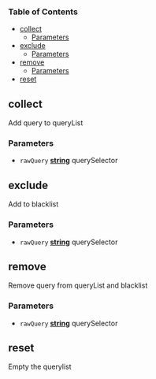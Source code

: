 <!-- Generated by documentation.js. Update this documentation by updating the source code. -->

### Table of Contents

-   [collect][1]
    -   [Parameters][2]
-   [exclude][3]
    -   [Parameters][4]
-   [remove][5]
    -   [Parameters][6]
-   [reset][7]

## collect

Add query to queryList

### Parameters

-   `rawQuery` **[string][8]** querySelector

## exclude

Add to blacklist

### Parameters

-   `rawQuery` **[string][8]** querySelector

## remove

Remove query from queryList and blacklist

### Parameters

-   `rawQuery` **[string][8]** querySelector

## reset

Empty the querylist

[1]: #collect

[2]: #parameters

[3]: #exclude

[4]: #parameters-1

[5]: #remove

[6]: #parameters-2

[7]: #reset

[8]: https://developer.mozilla.org/docs/Web/JavaScript/Reference/Global_Objects/String
